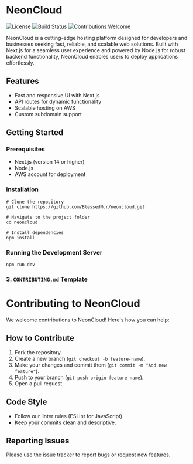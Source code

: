 # NeonCloud

[![License](https://img.shields.io/badge/License-Apache%202.0-blue.svg)](https://opensource.org/licenses/Apache-2.0)
[![Build Status](https://img.shields.io/travis/com/BlessedNur/neoncloud)](https://travis-ci.com/BlessedNur/neoncloud)
[![Contributions Welcome](https://img.shields.io/badge/contributions-welcome-brightgreen.svg)](https://github.com/BlessedNur/neoncloud/issues)


NeonCloud is a cutting-edge hosting platform designed for developers and businesses seeking fast, reliable, and scalable web solutions. Built with Next.js for a seamless user experience and powered by Node.js for robust backend functionality, NeonCloud enables users to deploy applications effortlessly.

## Features
- Fast and responsive UI with Next.js
- API routes for dynamic functionality
- Scalable hosting on AWS
- Custom subdomain support

## Getting Started
### Prerequisites
- Next.js (version 14 or higher)
- Node.js
- AWS account for deployment

### Installation
```
# Clone the repository
git clone https://github.com/BlessedNur/neoncloud.git

# Navigate to the project folder
cd neoncloud

# Install dependencies
npm install

```

### Running the Development Server

```
npm run dev
```

### 3. **`CONTRIBUTING.md` Template**


# Contributing to NeonCloud

We welcome contributions to NeonCloud! Here's how you can help:

## How to Contribute
1. Fork the repository.
2. Create a new branch (`git checkout -b feature-name`).
3. Make your changes and commit them (`git commit -m "Add new feature"`).
4. Push to your branch (`git push origin feature-name`).
5. Open a pull request.

## Code Style
- Follow our linter rules (ESLint for JavaScript).
- Keep your commits clean and descriptive.

## Reporting Issues
Please use the issue tracker to report bugs or request new features.
